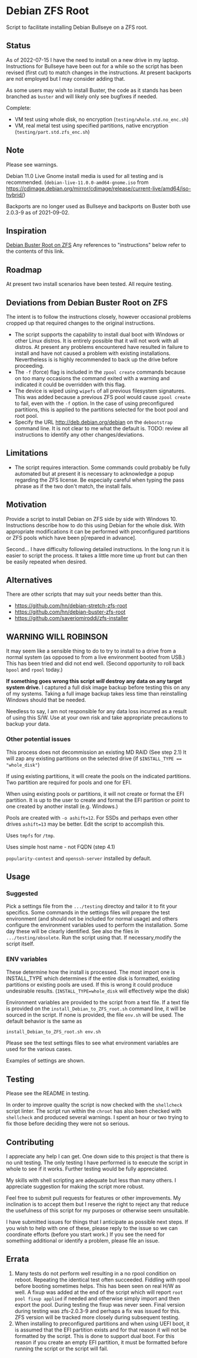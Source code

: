 # Debian ZFS Root

Script to facilitate installing Debian Bullseye on a ZFS root.

## Status

As of 2022-07-15 I have the need to install on a new drive in my laptop. Instructions for Bullseye have been out for a while so the script has been revised (first cut) to match changes in the instructions. At present backports are not employed but I may consider adding that.

As some users may wish to install Buster, the code as it stands has been branched as `buster` and will likely only see bugfixes if needed.

Complete:

* VM test using whole disk, no encryption (`testing/whole.std.no_enc.sh`)
* VM, real metal test using specified partitions, native encryption (`testing/part.std.zfs_enc.sh`)

## Note

Please see warnings.

Debian 11.0 Live Gnome install media is used for all testing and is recommended. (`debian-live-11.0.0-amd64-gnome.iso` from <https://cdimage.debian.org/mirror/cdimage/release/current-live/amd64/iso-hybrid/>)

Backports are no longer used as Bullseye and backports on Buster both use 2.0.3-9 as of 2021-09-02.

## Inspiration

[Debian Buster Root on ZFS](https://openzfs.github.io/openzfs-docs/Getting%20Started/Debian/Debian%20Buster%20Root%20on%20ZFS.html)
Any references to "instructions" below refer to the contents of this link.

## Roadmap

At present two install scenarios have been tested. All require testing.

## Deviations from Debian Buster Root on ZFS

The intent is to follow the instructions closely, however occasional problems cropped up that required changes to the original instructions.

* The script supports the capability to install dual boot with Windows or other Linux distros. It is entirely possible that it will not work with all distros. At present any problems encountered have resulted in failure to install and have not caused a problem with existing installations. Nevertheless is is highly recommended to back up the drive before proceeding. 
* The `-f` (force) flag is included in the `zpool create` commands because on too many occasions the command exited with a warning and indicated it could be overridden with this flag.
* The device is wiped using `wipefs` of all previous filesystem signatures. This was added because a previous ZFS pool would cause `zpool create` to fail, even with the `-f` option. In the case of using preconfigured partitions, this is applied to the partitions selected for the boot pool and root pool.
* Specify the URL http://deb.debian.org/debian on the `debootstrap` command line. It is not clear to me what the default is.
TODO: review all instructions to identify any other changes/deviations.

## Limitations

* The script requires interaction. Some commands could probably be fully automated but at present it is necessary to acknowledge a popup regarding the ZFS license. Be especially careful when typing the pass phrase as if the two don't match, the install fails.

## Motivation

Provide a script to install Debian on ZFS side by side with Windows 10. Instructions describe how to do this using Debian for the whole disk. With appropriate modifications it can be performed with preconfigured partitions or ZFS pools which have been p[repared in advance].

Second... I have difficulty following detailed instructions. In the long run it is easier to script the process. It takes a little more time up front but can then be easily repeated when desired.

## Alternatives

There are other scripts that may suit your needs better than this.

* https://github.com/hn/debian-stretch-zfs-root
* https://github.com/hn/debian-buster-zfs-root
* https://github.com/saveriomiroddi/zfs-installer

## WARNING WILL ROBINSON

It may seem like a sensible thing to do to try to install to a drive from a normal system (as opposed to from a live environment booted from USB.) This has been tried and did not end well. (Second opportunity to roll back `bpool` and `rpool` today.)

**If something goes wrong this script *will* destroy any data on any target system drive.** I captured a full disk image backup before testing this on any of my systems. Taking a full image backup takes less time than reinstalling Windows should that be needed.

Needless to say, I am not responsible for any data loss incurred as a result of using this S/W. Use at your own risk and take appropriate precautions to backup your data.

### Other potential issues

This process does not decommission an existing MD RAID (See step 2.1) It will zap any existing partitions on the selected drive (if `$INSTALL_TYPE == "whole_disk"`)

If using existing partitions, it will create the pools on the indicated partitions. Two partition are required for pools and one for EFI.

When using existing pools or partitions, it will not create or format the EFI partition. It is up to the user to create and format the EFI partition or point to one created by another install (e.g. Windows.)

Pools are created with `-o ashift=12`. For SSDs and perhaps even other drives `ashift=13` may be better. Edit the script to accomplish this.

Uses `tmpfs` for `/tmp`.

Uses simple host name - not FQDN (step 4.1)

`popularity-contest` and `openssh-server` installed by default.

## Usage

### Suggested

Pick a settings file from the `.../testing` directoy and tailor it to fit your specifics. Some commands in the settings files will prepare the test environment (and should not be included for normal usage) and others configure the environment variables used to perform the installation. Some day these will be clearly identified. See also the files in `.../testing/obsolete`. Run the script using that. If necessary,modify the script itself.

### ENV variables

These determine how the install is processed. The most import one is INSTALL_TYPE which determines if the entire disk is formatted, existing partitions or existing pools are used. If this is wrong it could produce undesirable results. (`INSTALL_TYPE=whole_disk` will effectively wipe the disk)

Environment variables are provided to the script from a text file. If a text file is provided on the `install_Debian_to_ZFS_root.sh` command line, it will be sourced in the script. If none is provided, the file `env.sh` will be used. The default behavior is the same as

```bash
install_Debian_to_ZFS_root.sh env.sh
```

Please see the test settings files to see what environment variables are used for the various cases.

Examples of settings are shown.

## Testing

Please see the README in testing.

In order to improve quality the script is now checked with the `shellcheck` script linter. The script run within the `chroot` has also been checked with `shellcheck` and produced several warnings. I spent an hour or two trying to fix those before deciding they were not so serious.

## Contributing

I appreciate any help I can get. One down side to this project is that there is no unit testing. The only testing I have performed is to execute the script in whole to see if it works. Further testing would be fully appreciated.

My skills with shell scripting are adequate but less than many others. I appreciate suggestion for making the script more robust.

Feel free to submit pull requests for features or other improvements. My inclination is to accept them but I reserve the right to reject any that reduce the usefulness of this script for my purposes or otherwise seem unsuitable.

I have submitted issues for things that I anticipate as possible next steps. If you wish to help with one of these, please reply to the issue so we can coordinate efforts (before you start work.) If you see the need for something additional or identify a problem, please file an issue.

## Errata

1. Many tests do not perform well resulting in a no rpool condition on reboot. Repeating the identical test often succeeded. Fiddling with rpool before booting sometimes helps. This has been seen on real H/W as well. A fixup was added at the end of the script which will report `root pool fixup applied` if needed and otherwise simply import and then export the pool. During testing the fixup was never seen. Final version during testing was zfs-2.0.3-9 and perhaps a fix was issued for this. ZFS version will be tracked more closely during subsequent testing.
1. When installing to preconfigured partitions and when using UEFI boot, it is assumed that the EFI partition exists and for that reason it will not be formatted by the script. This is done to support dual boot. For this reason if you create an empty EFI partition, it must be formatted before running the script or the script will fail.
